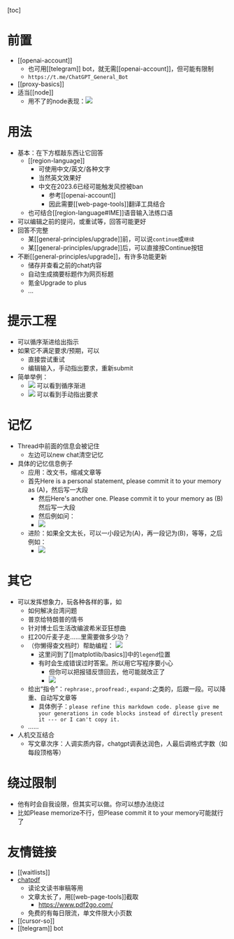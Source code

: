 [toc]
# 前置
  - [[openai-account]]
    - 也可用[[telegram]] bot，就无需[[openai-account]]，但可能有限制
    - `https://t.me/ChatGPT_General_Bot`
  - [[proxy-basics]]
  - 适当[[node]]
    - 用不了的node表现：![](chatgpt-non-usable-node.png)
# 用法
- 基本：在下方框敲东西让它回答
  - [[region-language]]
    - 可使用中文/英文/各种文字
    - 当然英文效果好
    - 中文在2023.6已经可能触发风控被ban
      - 参考[[openai-account]]
      - 因此需要[[web-page-tools]]翻译工具结合
  - 也可结合[[region-language#IME]]语音输入法练口语
- 可以编辑之前的提问，或重试等，回答可能更好
- 回答不完整
  - 某[[general-principles/upgrade]]前，可以说`continue`或`继续`
  - 某[[general-principles/upgrade]]后，可以直接按Continue按钮
- 不断[[general-principles/upgrade]]，有许多功能更新
  - 储存并查看之前的chat内容
  - 自动生成摘要标题作为网页标题
  - 氪金Upgrade to plus
  - ...
# 提示工程
- 可以循序渐进给出指示
- 如果它不满足要求/预期，可以
  - 直接尝试重试
  - 编辑输入，手动指出要求，重新submit
- 简单举例：
  - ![](prompt-example-0.png) 可以看到循序渐进
  - ![](prompt-example-1.png) 可以看到手动指出要求
# 记忆
- Thread中前面的信息会被记住
  - 左边可以new chat清空记忆
- 具体的记忆信息例子
  - 应用：改文书，缩减文章等
  - 首先Here is a personal statement, please commit it to your memory as (A)，然后写一大段
    - 然后Here's another one. Please commit it to your memory as (B)然后写一大段
    - 然后例如问：
    - ![](prompt-example-memory.png)
  - 进阶：如果全文太长，可以一小段记为(A)，再一段记为(B)，等等，之后例如：
    - ![](prompt-example-memory-by-parts.png)
# 其它
- 可以发挥想象力，玩各种各样的事，如
  - 如何解决台湾问题
  - 普京给特朗普的情书
  - 针对博士后生活改编波希米亚狂想曲
  - 扛200斤麦子走……里需要做多少功？
  - （你懒得查文档时）帮助编程： ![](programming-aid.png)
    - 这里问到了[[matplotlib/basics]]中的`legend`位置
    - 有时会生成错误过时答案。所以用它写程序要小心
      - 但你可以把报错反馈回去，他可能就改正了
      - ![](correct-mistake.png)
  - 给出“指令”：`rephrase:`, `proofread:`, `expand:`之类的，后跟一段。可以降重、自动写文章等
    - 具体例子：`please refine this markdown code. please give me your generations in code blocks instead of directly present it --- or I can't copy it.`
  - ……
- 人机交互结合
  - 写文章次序：人调实质内容，chatgpt调表达润色，人最后调格式字数（如每段顶格等）
# 绕过限制
- 他有时会自我设限，但其实可以做。你可以想办法绕过
- 比如Please memorize不行，但Please commit it to your memory可能就行了
# 友情链接
- [[waitlists]]
- [chatpdf](https://www.chatpdf.com/)
  - 读论文读书审稿等用
  - 文章太长了，用[[web-page-tools]]截取
    - https://www.pdf2go.com/
  - 免费的有每日限流，单文件限大小页数
- [[cursor-so]]
- [[telegram]] bot